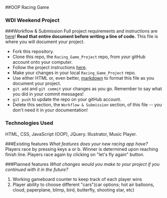 ##OOP Racing Game
### WDI Weekend Project

###Workflow & Submission
Full project requirements and instructions are [here](https://github.com/sf-wdi-21/notes/blob/master/week-02/day-05/weekend_project_refactor_spec.md)! **Read that entire document before writing a line of code.**
This file is where you will document your project.  

* Fork this repository.
* Clone this repo, the `Racing_Game_Project` repo, from *your* gitHub account onto your computer.
* Follow the project instructions [here](https://github.com/sf-wdi-21/notes/blob/master/week-02/day-05/weekend_project_refactor_spec.md).
* Make your changes in your local `Racing_Game_Project` repo.
* Use either HTML or, even better, [markdown](https://github.com/adam-p/markdown-here/wiki/Markdown-Cheatsheet) to format this file as you document your project.
* `git add` and `git commit` your changes as you go.  Remember to say what you did in your commit messages!
* `git push` to update the repo on your gitHub account.
* Delete this section, the `Workflow & Submission` section, of this file -- you don't need it in your documentation!


### Technologies Used
HTML, CSS, JavaScript (OOP), JQuery. Illustrator, Music Player. 

###Existing features
*What features does your new racing app have?*
Players race by pressing keys a or b. Winner is determined upon reaching finish line. Players race again by clicking on "let's fly again" button. 

###Planned features
*What changes would you make to your project if you continued with it in the future?*
1. Working gameboard counter to keep track of each player wins
2. Player ability to choose different "cars"(car options; hot air balloons, cloud, paperplane, blimp, bird, butterfly, shooting star, etc)


